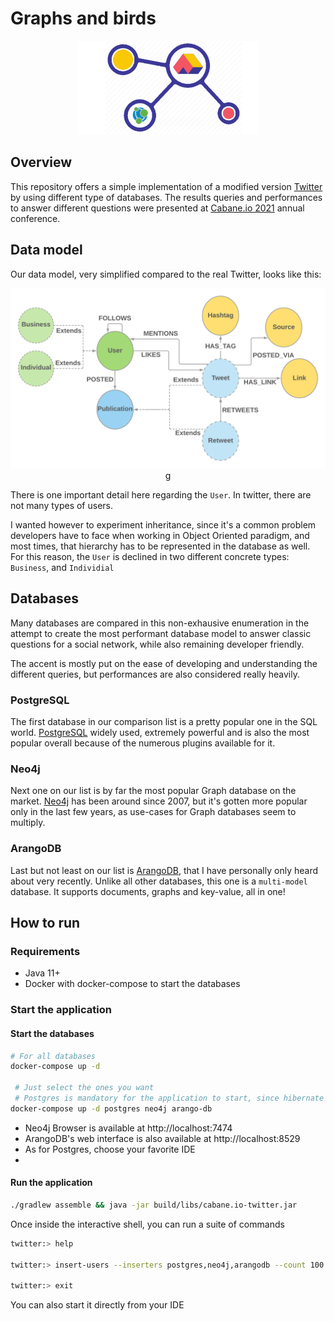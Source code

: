 # Graphs and birds

<p align="center">
  <img height="150" src="./img/logo.png">
</p>

## Overview
This repository offers a simple implementation of a modified version [Twitter](https://twitter.com/?lang=en) by using different type of databases. The results queries and performances to answer different questions were presented at [Cabane.io 2021](https://cabane.io/) annual conference.

## Data model
Our data model, very simplified compared to the real Twitter, looks like this: 
<p align="center">
  <img src="./img/data-model.png">
g</p>

There is one important detail here regarding the `User`. In twitter, there are not many types of users. 

I wanted however to experiment inheritance, since it's a common problem developers have to face when working in Object Oriented paradigm, and most times, that hierarchy has to be represented in the database as well. For this reason, the `User` is declined in two different concrete types: `Business`, and `Individial`

## Databases
Many databases are compared in this non-exhausive enumeration in the attempt to create the most performant database model to answer classic questions for a social network, while also remaining developer friendly. 

The accent is mostly put on the ease of developing and understanding the different queries, but performances are also considered really heavily.

### PostgreSQL
The first database in our comparison list is a pretty popular one in the SQL world. [PostgreSQL](https://www.postgresql.org/) widely used, extremely powerful and is also the most popular overall because of the numerous plugins available for it.

### Neo4j 
Next one on our list is by far the most popular Graph database on the market. [Neo4j](https://neo4j.com/) has been around since 2007, but it's gotten more popular only in the last few years, as use-cases for Graph databases seem to multiply.

### ArangoDB
Last but not least on our list is [ArangoDB](https://www.arangodb.com/), that I have personally only heard about very recently. Unlike all other databases, this one is a `multi-model` database. It supports documents, graphs and key-value, all in one! 


## How to run
### Requirements
- Java 11+ 
- Docker with docker-compose to start the databases

### Start the application
#### Start the databases
```bash
# For all databases
docker-compose up -d
 
 # Just select the ones you want 
 # Postgres is mandatory for the application to start, since hibernate creates the tables
docker-compose up -d postgres neo4j arango-db
```
- Neo4j Browser is available at http://localhost:7474
- ArangoDB's web interface is also available at http://localhost:8529
- As for Postgres, choose your favorite IDE 
- 
#### Run the application
```bash
./gradlew assemble && java -jar build/libs/cabane.io-twitter.jar
```

Once inside the interactive shell, you can run a suite of commands

```bash
twitter:> help

twitter:> insert-users --inserters postgres,neo4j,arangodb --count 100  

twitter:> exit
```

You can also start it directly from your IDE


